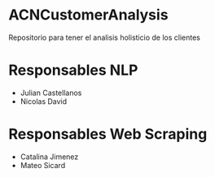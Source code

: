 # ACNCustomerAnalysis
Repositorio para tener el analisis holisticio de los clientes
# Responsables NLP
 - Julian Castellanos
 - Nicolas David

# Responsables Web Scraping
 - Catalina Jimenez
 - Mateo Sicard
